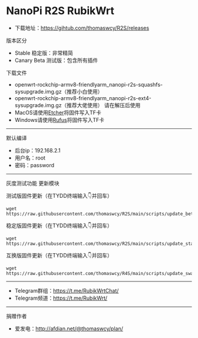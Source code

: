 # NanoPi R2S RubikWrt
- 下载地址：https://gihtub.com/thomaswcy/R2S/releases

版本区分

- Stable 稳定版：非常精简
- Canary Beta 测试版：包含所有插件

下载文件
- openwrt-rockchip-armv8-friendlyarm_nanopi-r2s-squashfs-sysupgrade.img.gz（推荐小白使用）
- openwrt-rockchip-armv8-friendlyarm_nanopi-r2s-ext4-sysupgrade.img.gz（推荐大佬使用）
请在解压后使用
- MacOS请使用[Etcher](https://www.balena.io/etcher/)将固件写入TF卡
- Windows请使用[Rufus](https://rufus.ie/)将固件写入TF卡
------------------------------------------------------------
默认编译

- 后台ip：192.168.2.1
- 用户名：root
- 密码：password

--------------------------------------------------------------------------------------------------------------------------------

灰度测试功能 更新模块

测试版固件更新（在TYDD终端输入👇并回车）
```
wget https://raw.githubusercontent.com/thomaswcy/R2S/main/scripts/update_beta.sh
```
稳定版固件更新（在TYDD终端输入👇并回车）
```
wget https://raw.githubusercontent.com/thomaswcy/R2S/main/scripts/update_stable.sh
```
互换版固件更新（在TYDD终端输入👇并回车）
```
wget https://raw.githubusercontent.com/thomaswcy/R4S/main/scripts/update_swap.sh
```
---------------------------------------
- Telegram群组：https://t.me/RubikWrtChat/
- Telegram频道：https://t.me/RubikWrt/

---------------------------------------------------------------------------------------
捐赠作者
- 爱发电：http://afdian.net/@thomaswcy/plan/
